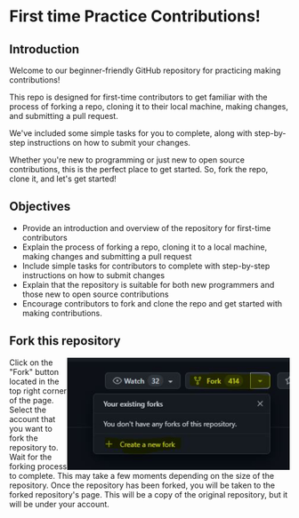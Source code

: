 
# First time Practice Contributions!

## Introduction
Welcome to our beginner-friendly GitHub repository for practicing making contributions!

This repo is designed for first-time contributors to get familiar with the process 
of forking a repo, cloning it to their local machine, making changes, 
and submitting a pull request. 


We've included some simple tasks for you to complete, 
along with step-by-step instructions on how to submit your changes.

Whether you're new to programming or just new to open source contributions, 
this is the perfect place to get started.
So, fork the repo, clone it, and let's get started!


## Objectives
* Provide an introduction and overview of the repository for first-time contributors
* Explain the process of forking a repo, cloning it to a local machine, making changes and submitting a pull request
* Include simple tasks for contributors to complete with step-by-step instructions on how to submit changes
* Explain that the repository is suitable for both new programmers and those new to open source contributions
* Encourage contributors to fork and clone the repo and get started with making contributions.



## Fork this repository
<img align="right" width="400" src="assests/forkrepo.JPG" alt="fork this repository" />
Click on the "Fork" button located in the top right corner of the page.
Select the account that you want to fork the repository to.
Wait for the forking process to complete. This may take a few moments depending on the size of the repository.
Once the repository has been forked, you will be taken to the forked repository's page. 
This will be a copy of the original repository, but it will be under your account.
